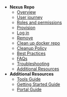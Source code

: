 - **Nexus Repo**
  - [Overview](nexus-repository/nexus-repo-overview)
  - [User journey](nexus-repository/nexus-repo-user-journey)
  - [Roles and permissions](nexus-repository/nexus-repo-roles-and-permissions)
  - [Provision](nexus-repository/nexus-repo-provision)
  - [Log in](nexus-repository/nexus-repo-log-in)
  - [Remove](nexus-repository/nexus-repo-remove)
  - [Clean up docker repo](nexus-repository/nexus-repo-clean-up-docker-repo)  
  - [Cleanup Policy](nexus-repository/nexus-repo-clean-up-policy)
  - [Best Practices](nexus-repository/nexus-repo-best-practices)
  - [FAQs](nexus-repository/nexus-repo-faqs) 
  - [Troubleshooting](nexus-repository/nexus-repo-troubleshooting)
  - [Additional Resources](nexus-repository/nexus-repo-additional-resources)
- **Additional Resources**
  - [Tools Guide](https://docs.developer.tech.gov.sg/docs/ship-hats-tools-guide/#/tools-overview)
  - [Getting Started Guide](https://docs.developer.tech.gov.sg/docs/ship-hats-getting-started-guide/#/)
  - [Portal Guide](https://docs.developer.tech.gov.sg/docs/ship-hats-portal-guide/#/ship-hats-portal-overview)